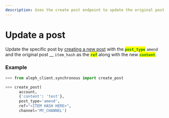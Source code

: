 ```yaml
---
description: Uses the create post endpoint to update the original post.
---
```


# Update a post

Update the specific post by [creating a new post](create-a-post.md) with the <mark style="color:green;">**`post_type`**</mark> `amend` and the original post __ `item_hash` as the <mark style="color:green;">**`ref`**</mark> along with the new <mark style="color:green;">**`content`**</mark>.

### Example

```python
>>> from aleph_client.synchronous import create_post

>>> create_post(
      account, 
      {'content': 'test'}, 
      post_type='amend', 
      ref="<ITEM HASH HERE>",
      channel='MY_CHANNEL')

```
